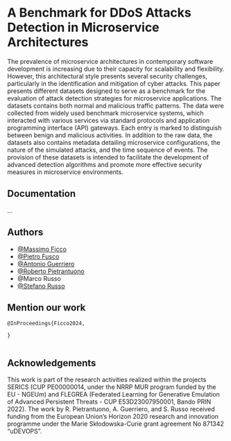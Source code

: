 
# A Benchmark for DDoS Attacks Detection in Microservice Architectures

The prevalence of microservice architectures in contemporary software development is increasing due to their capacity for scalability and flexibility. However, this architectural style presents several security challenges, particularly in the identification and mitigation of cyber attacks. This paper presents different datasets designed to serve as a benchmark for the evaluation of attack detection strategies for microservice applications. The datasets contains both normal and malicious traffic patterns. The data were collected from widely used benchmark microservice systems, which interacted with various services via standard protocols and application programming interface (API) gateways. Each entry is marked to distinguish between benign and malicious activities. In addition to the raw data, the datasets also contains metadata detailing microservice configurations, the nature of the simulated attacks, and the time sequence of events. The provision of these datasets is intended to facilitate the development of advanced detection algorithms and promote more effective security measures in microservice environments.
## Documentation

...
## Authors

- [@Massimo Ficco](https://docenti.unisa.it/058291/home)
- [@Pietro Fusco](https://docenti.unisa.it/064613/home)
- [@Antonio Guerriero](https://scholar.google.com/citations?user=oyH9mWYAAAAJ)
- [@Roberto Pietrantuono](https://scholar.google.com/citations?hl=it&user=Htert2EAAAAJ)
- @Marco Russo
- [@Stefano Russo](https://www.docenti.unina.it/#!/professor/53544546414e4f525553534f52535353464e36335032304638333959/riferimenti)

## Mention our work
```
@InProceedings{Ficco2024,
    
}


```
## Acknowledgements

This work is part of the research activities realized within the projects SERICS (CUP PE00000014, under the NRRP MUR program funded by the EU - NGEUm) and FLEGREA (Federated Learning for Generative Emulation of Advanced Persistent Threats - CUP E53D23007950001, Bando PRIN 2022). The work by R. Pietrantuono, A. Guerriero, and S. Russo received funding from the European Union’s Horizon 2020 research and innovation programme under the Marie Skłodowska-Curie grant agreement No 871342 “uDEVOPS”.
